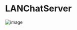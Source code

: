 # LANChatServer
![image](https://github.com/user-attachments/assets/ce7b3ae3-9778-4191-903a-7ceda91bf868)


